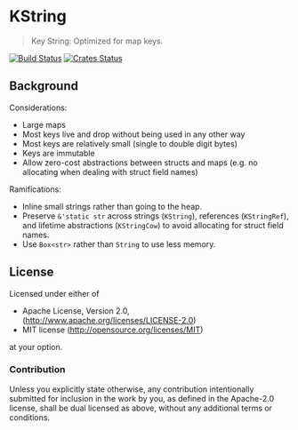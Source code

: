 KString
===========

> Key String: Optimized for map keys.

[![Build Status](https://dev.azure.com/cobalt-org/cobalt-org/_apis/build/status/kstring?branchName=master)](https://dev.azure.com/cobalt-org/cobalt-org/_build/latest?definitionId=3&branchName=master)
[![Crates Status](https://img.shields.io/crates/v/kstring.svg)](https://crates.io/crates/kstring)

## Background

Considerations:
- Large maps
- Most keys live and drop without being used in any other way
- Most keys are relatively small (single to double digit bytes)
- Keys are immutable
- Allow zero-cost abstractions between structs and maps (e.g. no allocating
  when dealing with struct field names)

Ramifications:
- Inline small strings rather than going to the heap.
- Preserve `&'static str` across strings (`KString`),
  references (`KStringRef`), and lifetime abstractions (`KStringCow`) to avoid
  allocating for struct field names.
- Use `Box<str>` rather than `String` to use less memory.

## License

Licensed under either of

 * Apache License, Version 2.0, (http://www.apache.org/licenses/LICENSE-2.0)
 * MIT license (http://opensource.org/licenses/MIT)

at your option.

### Contribution

Unless you explicitly state otherwise, any contribution intentionally
submitted for inclusion in the work by you, as defined in the Apache-2.0
license, shall be dual licensed as above, without any additional terms or
conditions.
